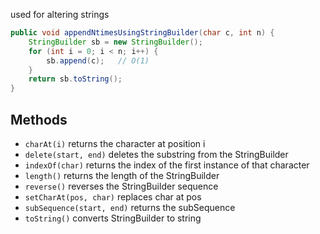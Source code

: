 used for altering strings
```java
public void appendNtimesUsingStringBuilder(char c, int n) {
    StringBuilder sb = new StringBuilder();
    for (int i = 0; i < n; i++) {
        sb.append(c);   // O(1)
    }
    return sb.toString();
}
```

## Methods
- `charAt(i)` returns the character at position i
- `delete(start, end)` deletes the substring from the StringBuilder
- `indexOf(char)` returns the index of the first instance of that character
- `length()` returns the length of the StringBuilder
- `reverse()` reverses the StringBuilder sequence 
- `setCharAt(pos, char)` replaces char at pos
- `subSequence(start, end)` returns the subSequence
- `toString()` converts StringBuilder to string